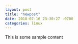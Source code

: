 ```yaml
---
layout: post
title: "newpost"
date: 2018-07-16 23:30:27 -0700
categories: linux
---
```


This is some sample content

